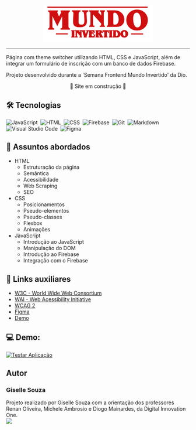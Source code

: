 <p align="center">
    <img width="300" src="./assets/images/banner/logo.svg">
</p>

-------
Página com theme switcher utilizando HTML, CSS e JavaScript, além de integrar um formulário de inscrição com um banco de dados Firebase.

Projeto desenvolvido durante a 'Semana Frontend Mundo Invertido' da Dio.

<p align="center">🚧 Site em construção 🚧<p>

## 🛠 Tecnologias
![JavaScript](https://img.shields.io/badge/-JavaScript-05122A?style=flat&logo=javascript)&nbsp;
![HTML](https://img.shields.io/badge/-HTML-05122A?style=flat&logo=HTML5)&nbsp;
![CSS](https://img.shields.io/badge/-CSS-05122A?style=flat&logo=CSS3&logoColor=1572B6)&nbsp;
![Firebase](https://img.shields.io/badge/Firebase-05122A?style=flat&logo=firebase&logoColor=white)&nbsp;
![Git](https://img.shields.io/badge/-Git-05122A?style=flat&logo=git)&nbsp;
![Markdown](https://img.shields.io/badge/-Markdown-05122A?style=flat&logo=markdown)&nbsp;
![Visual Studio Code](https://img.shields.io/badge/-Visual%20Studio%20Code-05122A?style=flat&logo=visual-studio-code&logoColor=007ACC)&nbsp;
![Figma](https://img.shields.io/badge/Figma-05122A?style=flat&logo=figma&logoColor=white)&nbsp;

## 💬 Assuntos abordados
- HTML
    - Estruturação da página 
    - Semântica
    - Acessibilidade
    - Web Scraping
    - SEO
- CSS
    - Posicionamentos
    - Pseudo-elementos
    - Pseudo-classes
    - Flexbox
    - Animações 
- JavaScript
    - Introdução ao JavaScript
    - Manipulação do DOM
    - Introdução ao Firebase
    - Integração com o Firebase

## 🔗 Links auxiliares

- [W3C - World Wide Web Consortium](http://w3c.org)
- [WAI - Web Acessibility Initiative](https://www.w3.org/WAI/)
- [WCAG 2](https://www.w3.org/WAI/WCAG21/quickref/) 
- [Figma](https://www.figma.com/file/I3Q42CcVUziRN3iMfTrbfb/Stranger-Things?node-id=0%3A1) 
- [Demo](https://micheleambrosio.github.io/semana-frontend-mundo-invertido/) 

## 💻 Demo:

<a href="https://gisellesouzaa.github.io/frontend-mundo-invertido/" target="_blank"><img align="center" alt="Testar Aplicação" src="https://img.shields.io/badge/Clique_aqui_para_testar_a_página-D12228?style=flat&logoColor=white"></a>

## Autor

<h3>Giselle Souza</h3>
Projeto realizado por Giselle Souza com a orientação dos professores Renan Oliveira, Michele Ambrosio e Diogo Mainardes, da Digital Innovation One.
<br>
<a href="https://www.linkedin.com/in/giselle-de-souza-gabriel/" target="_blank"><img src="https://img.shields.io/badge/-LinkedIn-%230077B5?style=flat&logo=linkedin&logoColor=white" target="_blank"></a>
